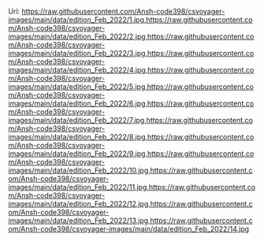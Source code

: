 Url: https://raw.githubusercontent.com/Ansh-code398/csvoyager-images/main/data/edition_Feb_2022/1.jpg,https://raw.githubusercontent.com/Ansh-code398/csvoyager-images/main/data/edition_Feb_2022/2.jpg,https://raw.githubusercontent.com/Ansh-code398/csvoyager-images/main/data/edition_Feb_2022/3.jpg,https://raw.githubusercontent.com/Ansh-code398/csvoyager-images/main/data/edition_Feb_2022/4.jpg,https://raw.githubusercontent.com/Ansh-code398/csvoyager-images/main/data/edition_Feb_2022/5.jpg,https://raw.githubusercontent.com/Ansh-code398/csvoyager-images/main/data/edition_Feb_2022/6.jpg,https://raw.githubusercontent.com/Ansh-code398/csvoyager-images/main/data/edition_Feb_2022/7.jpg,https://raw.githubusercontent.com/Ansh-code398/csvoyager-images/main/data/edition_Feb_2022/8.jpg,https://raw.githubusercontent.com/Ansh-code398/csvoyager-images/main/data/edition_Feb_2022/9.jpg,https://raw.githubusercontent.com/Ansh-code398/csvoyager-images/main/data/edition_Feb_2022/10.jpg,https://raw.githubusercontent.com/Ansh-code398/csvoyager-images/main/data/edition_Feb_2022/11.jpg,https://raw.githubusercontent.com/Ansh-code398/csvoyager-images/main/data/edition_Feb_2022/12.jpg,https://raw.githubusercontent.com/Ansh-code398/csvoyager-images/main/data/edition_Feb_2022/13.jpg,https://raw.githubusercontent.com/Ansh-code398/csvoyager-images/main/data/edition_Feb_2022/14.jpg
